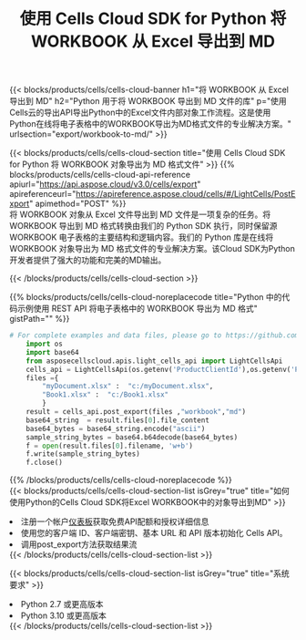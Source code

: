 ﻿---
title: 使用 Cells Cloud SDK for Python 将 WORKBOOK 从 Excel 导出到 MD
description:  Aspose.Cells Cloud REST API 支持使用 {2} 将 {0} 导出为 {1} 格式文件。
kwords:
howto:
---
{{< blocks/products/cells/cells-cloud-banner h1="将 WORKBOOK 从 Excel 导出到 MD" h2="Python 用于将 WORKBOOK 导出到 MD 文件的库" p="使用Cells云的导出API导出Python中的Excel文件内部对象工作流程。这是使用Python在线将电子表格中的WORKBOOK导出为MD格式文件的专业解决方案。" urlsection="export/workbook-to-md/" >}}

{{< blocks/products/cells/cells-cloud-section title="使用 Cells Cloud SDK for Python 将 WORKBOOK 对象导出为 MD 格式文件" >}}
{{% blocks/products/cells/cells-cloud-api-reference apiurl="https://api.aspose.cloud/v3.0/cells/export" apireferenceurl="https://apireference.aspose.cloud/cells/#/LightCells/PostExport" apimethod="POST" %}}
<br/>
将 WORKBOOK 对象从 Excel 文件导出到 MD 文件是一项复杂的任务。将 WORKBOOK 导出到 MD 格式转换由我们的 Python SDK 执行，同时保留源 WORKBOOK 电子表格的主要结构和逻辑内容。我们的 Python 库是在线将 WORKBOOK 对象导出为 MD 格式文件的专业解决方案。该Cloud SDK为Python开发者提供了强大的功能和完美的MD输出。

{{< /blocks/products/cells/cells-cloud-section >}}

{{% blocks/products/cells/cells-cloud-noreplacecode title="Python 中的代码示例使用 REST API 将电子表格中的 WORKBOOK 导出为 MD 格式" gistPath="" %}}
  
```python
# For complete examples and data files, please go to https://github.com/aspose-cells-cloud/aspose-cells-cloud-python/
    import os
    import base64
    from asposecellscloud.apis.light_cells_api import LightCellsApi
    cells_api = LightCellsApi(os.getenv('ProductClientId'),os.getenv('ProductClientSecret'))
    files ={ 
        "myDocument.xlsx" :  "c:/myDocument.xlsx",
        "Book1.xlsx" :  "c:/Book1.xlsx" 
        }
    result = cells_api.post_export(files ,"workbook","md")
    base64_string  = result.files[0].file_content
    base64_bytes = base64_string.encode("ascii")
    sample_string_bytes = base64.b64decode(base64_bytes)
    f = open(result.files[0].filename, 'w+b')
    f.write(sample_string_bytes)
    f.close()    
```
   
{{% /blocks/products/cells/cells-cloud-noreplacecode %}}
<br/>
{{< blocks/products/cells/cells-cloud-section-list isGrey="true" title="如何使用Python的Cells Cloud SDK将Excel WORKBOOK中的对象导出到MD" >}}
<li>注册一个帐户<a href="https://dashboard.aspose.cloud/">仪表板</a>获取免费API配额和授权详细信息</li>
<li>使用您的客户端 ID、客户端密钥、基本 URL 和 API 版本初始化 Cells API。</li>
<li>调用post_export方法获取结果流</li>
{{< /blocks/products/cells/cells-cloud-section-list >}}

{{< blocks/products/cells/cells-cloud-section-list isGrey="true" title="系统要求" >}}
<li>Python 2.7 或更高版本</li>
<li>Python 3.10 或更高版本</li>
{{< /blocks/products/cells/cells-cloud-section-list >}}
